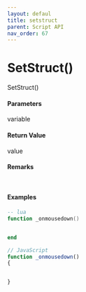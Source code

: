 ```yaml
---
layout: defaul
title: setstruct
parent: Script API
nav_order: 67
---
```

# SetStruct\(\)

SetStruct\(\)

#### Parameters

variable



#### Return Value

value


#### Remarks


```lua

```

```js

```

#### 

#### Examples



```lua
-- lua
function _onmousedown()


end
```

```js
// JavaScript
function _onmousedown()
{	


}
```



